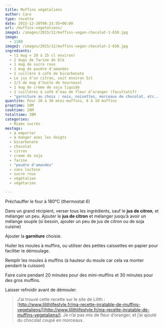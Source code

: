 ```yaml
---
title: Muffins végétaliens
author: Caro
type: recette
date: 2015-12-30T08:33:55+00:00
url: /muffins-vegetaliens/
image1: /images/2015/12/muffins-vegan-chocolat-1-650.jpg
image:
  - 1180
image2: /images/2015/12/muffins-vegan-chocolat-2-650.jpg
ingredients:
  - (1 mug = 20 à 25 cl environ)
  - 2 mugs de farine de blé
  - 1 mug de sucre roux
  - 1 mug de poudre d'amandes
  - 1 cuillère à café de bicarbonate
  - Le jus d’un citron, soit environ 5cl
  - 2/3 de mug d’huile de tournesol
  - 1 mug de crème de soja liquide
  - 2 cuillères à café d’eau de fleur d’oranger (facultatif)
  - "garniture au choix : noix, noisettes, morceaux de chocolat, etc..., 100 à 150 g environ"
quantite: Pour 20 à 30 mini-muffins, 6 à 10 muffins
preptime: 10M
cooktime: 20M
totaltime: 30M
categories:
  - Miams sucrés
mestags:
  - à emporter
  - à manger avec les doigts
  - bicarbonate
  - chocolat
  - citron
  - creme de soja
  - farine
  - "poudre d'amandes"
  - sans lactose
  - sucre roux
  - végétalien
  - végétarien

---
```

Préchauffer le four à 180°C (thermostat 6)

Dans un grand récipient, verser tous les ingrédients, sauf le **jus de citron**, et mélanger un peu. Ajouter le **jus de citron** et mélanger jusqu&rsquo;à avoir un mélange souple (si besoin, ajouter un peu de jus de citron ou de soja cuisine)

Ajouter la **garniture** choisie.

Huiler les moules à muffins, ou utiliser des petites caissettes en papier pour faciliter le démoulage.

Remplir les moules à muffins (à hauteur du moule car cela va monter pendant la cuisson)

Faire cuire pendant 20 minutes pour des mini-muffins et 30 minutes pour des gros muffins.

Laisser refroidir avant de démouler.

> J&rsquo;ai trouvé cette recette sur le site de Lilith : [http://www.lilithlifestyle.fr/ma-recette-inratable-de-muffins-vegetaliens/](http://www.lilithlifestyle.fr/ma-recette-inratable-de-muffins-vegetaliens/). Je n&rsquo;ai pas mis de fleur d&rsquo;oranger, et j&rsquo;ai ajouté du chocolat coupé en morceaux.
